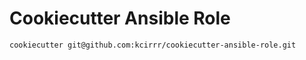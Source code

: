 # Cookiecutter Ansible Role

```
cookiecutter git@github.com:kcirrr/cookiecutter-ansible-role.git
```
